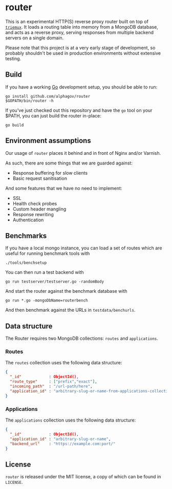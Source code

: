 router
======

This is an experimental HTTP(S) reverse proxy router built on top of
[`triemux`][tm]. It loads a routing table into memory from a MongoDB database,
and acts as a reverse proxy, serving responses from multiple backend servers on
a single domain.

Please note that this project is at a very early stage of development, so
probably shouldn't be used in production environments without extensive testing.

[tm]: https://github.com/alphagov/router/tree/master/triemux

Build
-----

If you have a working [Go][go] development setup, you should be able to run:

    go install github.com/alphagov/router
    $GOPATH/bin/router -h

If you've just checked out this repository and have the `go` tool on your $PATH,
you can just build the router in-place:

    go build

[go]: http://golang.org

Environment assumptions
-----------------------

Our usage of `router` places it behind and in front of Nginx and/or Varnish.

As such, there are some things that we are guarded against:

- Response buffering for slow clients
- Basic request sanitisation

And some features that we have no need to implement:

- SSL
- Health check probes
- Custom header mangling
- Response rewriting
- Authentication

Benchmarks
----------

If you have a local mongo instance, you can load a set of routes which are
useful for running benchmark tools with

    ./tools/benchsetup

You can then run a test backend with

    go run testserver/testserver.go -randomBody

And start the router against the benchmark database with

    go run *.go -mongoDbName=routerbench

And then benchmark against the URLs in `testdata/benchurls`.

Data structure
-----------------

The Router requires two MongoDB collections: `routes` and `applications`.

### Routes

The `routes` collection uses the following data structure:

```json
{
  "_id"            : ObjectId(),
  "route_type"     : ["prefix","exact"],
  "incoming_path"  : "/url-path/here",
  "application_id" : "arbitrary-slug-or-name-from-applications-collection"
}
```

### Applications

The `applications` collection uses the following data structure:

```json
{
  "_id"            : ObjectId(),
  "application_id" : "arbitrary-slug-or-name",
  "backend_url"    : "https://example.com:port/"
}
```

License
-------

`router` is released under the MIT license, a copy of which can be found in
`LICENSE`.
